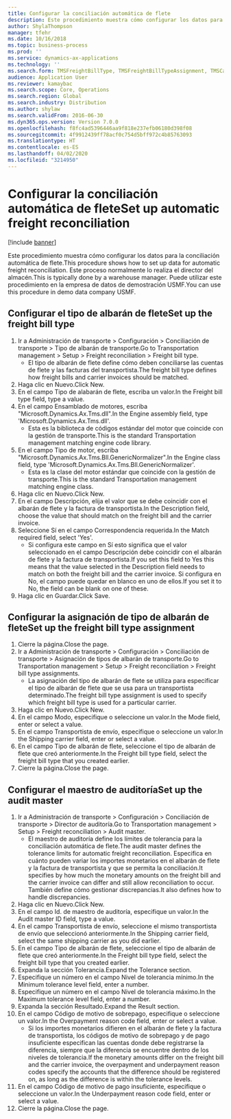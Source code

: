 ```yaml
---
title: Configurar la conciliación automática de flete
description: Este procedimiento muestra cómo configurar los datos para la conciliación automática de flete.
author: ShylaThompson
manager: tfehr
ms.date: 10/16/2018
ms.topic: business-process
ms.prod: ''
ms.service: dynamics-ax-applications
ms.technology: ''
ms.search.form: TMSFreightBillType, TMSFreightBillTypeAssignment, TMSCarrierCodeLookup, DefaultDashboard, TMSAuditMaster
audience: Application User
ms.reviewer: kamaybac
ms.search.scope: Core, Operations
ms.search.region: Global
ms.search.industry: Distribution
ms.author: shylaw
ms.search.validFrom: 2016-06-30
ms.dyn365.ops.version: Version 7.0.0
ms.openlocfilehash: f8fc4ad5396446aa9f818e237efb06180d398f08
ms.sourcegitcommit: 4f9912439ff78acf0c754d5bff972c4b85763093
ms.translationtype: HT
ms.contentlocale: es-ES
ms.lasthandoff: 04/02/2020
ms.locfileid: "3214950"
---
```

# <a name="set-up-automatic-freight-reconciliation"></a><span data-ttu-id="a9655-103">Configurar la conciliación automática de flete</span><span class="sxs-lookup"><span data-stu-id="a9655-103">Set up automatic freight reconciliation</span></span>

[!include [banner](../../includes/banner.md)]

<span data-ttu-id="a9655-104">Este procedimiento muestra cómo configurar los datos para la conciliación automática de flete.</span><span class="sxs-lookup"><span data-stu-id="a9655-104">This procedure shows how to set up data for automatic freight reconciliation.</span></span> <span data-ttu-id="a9655-105">Este proceso normalmente lo realiza el director del almacén.</span><span class="sxs-lookup"><span data-stu-id="a9655-105">This is typically done by a warehouse manager.</span></span> <span data-ttu-id="a9655-106">Puede utilizar este procedimiento en la empresa de datos de demostración USMF.</span><span class="sxs-lookup"><span data-stu-id="a9655-106">You can use this procedure in demo data company USMF.</span></span>


## <a name="set-up-the-freight-bill-type"></a><span data-ttu-id="a9655-107">Configurar el tipo de albarán de flete</span><span class="sxs-lookup"><span data-stu-id="a9655-107">Set up the freight bill type</span></span>
1. <span data-ttu-id="a9655-108">Ir a Administración de transporte > Configuración > Conciliación de transporte > Tipo de albarán de transporte.</span><span class="sxs-lookup"><span data-stu-id="a9655-108">Go to Transportation management > Setup > Freight reconciliation > Freight bill type.</span></span>
    * <span data-ttu-id="a9655-109">El tipo de albarán de flete define cómo deben conciliarse las cuentas de flete y las facturas del transportista.</span><span class="sxs-lookup"><span data-stu-id="a9655-109">The freight bill type defines how freight bills and carrier invoices  should be matched.</span></span>  
2. <span data-ttu-id="a9655-110">Haga clic en Nuevo.</span><span class="sxs-lookup"><span data-stu-id="a9655-110">Click New.</span></span>
3. <span data-ttu-id="a9655-111">En el campo Tipo de alabarán de flete, escriba un valor.</span><span class="sxs-lookup"><span data-stu-id="a9655-111">In the Freight bill type field, type a value.</span></span>
4. <span data-ttu-id="a9655-112">En el campo Ensamblado de motores, escriba "Microsoft.Dynamics.Ax.Tms.dll".</span><span class="sxs-lookup"><span data-stu-id="a9655-112">In the Engine assembly field, type 'Microsoft.Dynamics.Ax.Tms.dll'.</span></span>
    * <span data-ttu-id="a9655-113">Esta es la biblioteca de códigos estándar del motor que coincide con la gestión de transporte.</span><span class="sxs-lookup"><span data-stu-id="a9655-113">This is the standard Transportation management matching engine code library.</span></span>  
5. <span data-ttu-id="a9655-114">En el campo Tipo de motor, escriba "Microsoft.Dynamics.Ax.Tms.Bll.GenericNormalizer".</span><span class="sxs-lookup"><span data-stu-id="a9655-114">In the Engine class field, type 'Microsoft.Dynamics.Ax.Tms.Bll.GenericNormalizer'.</span></span>
    * <span data-ttu-id="a9655-115">Esta es la clase del motor estándar que coincide con la gestión de transporte.</span><span class="sxs-lookup"><span data-stu-id="a9655-115">This is the standard Transportation management matching engine class.</span></span>  
6. <span data-ttu-id="a9655-116">Haga clic en Nuevo.</span><span class="sxs-lookup"><span data-stu-id="a9655-116">Click New.</span></span>
7. <span data-ttu-id="a9655-117">En el campo Descripción, elija el valor que se debe coincidir con el albarán de flete y la factura de transportista.</span><span class="sxs-lookup"><span data-stu-id="a9655-117">In the Description field, choose the value that should match on the freight bill and the carrier invoice.</span></span>  
8. <span data-ttu-id="a9655-118">Seleccione Sí en el campo Correspondencia requerida.</span><span class="sxs-lookup"><span data-stu-id="a9655-118">In the Match required field, select 'Yes'.</span></span>
    * <span data-ttu-id="a9655-119">Si configura este campo en Sí esto significa que el valor seleccionado en el campo Descripción debe coincidir con el albarán de flete y la factura de transportista.</span><span class="sxs-lookup"><span data-stu-id="a9655-119">If you set this field to Yes this means that the value selected in the Description field needs to match on both the freight bill and the carrier invoice.</span></span> <span data-ttu-id="a9655-120">Si configura en No, el campo puede quedar en blanco en uno de ellos.</span><span class="sxs-lookup"><span data-stu-id="a9655-120">If you set it to No, the field can be blank on one of these.</span></span>  
9. <span data-ttu-id="a9655-121">Haga clic en Guardar.</span><span class="sxs-lookup"><span data-stu-id="a9655-121">Click Save.</span></span>

## <a name="set-up-the-freight-bill-type-assignment"></a><span data-ttu-id="a9655-122">Configurar la asignación de tipo de albarán de flete</span><span class="sxs-lookup"><span data-stu-id="a9655-122">Set up the freight bill type assignment</span></span>
1. <span data-ttu-id="a9655-123">Cierre la página.</span><span class="sxs-lookup"><span data-stu-id="a9655-123">Close the page.</span></span>
2. <span data-ttu-id="a9655-124">Ir a Administración de transporte > Configuración > Conciliación de transporte > Asignación de tipos de albarán de transporte.</span><span class="sxs-lookup"><span data-stu-id="a9655-124">Go to Transportation management > Setup > Freight reconciliation > Freight bill type assignments.</span></span>
    * <span data-ttu-id="a9655-125">La asignación del tipo de albarán de flete se utiliza para especificar el tipo de albarán de flete que se usa para un transportista determinado.</span><span class="sxs-lookup"><span data-stu-id="a9655-125">The freight bill type assignment is used to specify which freight bill type is used for a particular carrier.</span></span>   
3. <span data-ttu-id="a9655-126">Haga clic en Nuevo.</span><span class="sxs-lookup"><span data-stu-id="a9655-126">Click New.</span></span>
4. <span data-ttu-id="a9655-127">En el campo Modo, especifique o seleccione un valor.</span><span class="sxs-lookup"><span data-stu-id="a9655-127">In the Mode field, enter or select a value.</span></span>
5. <span data-ttu-id="a9655-128">En el campo Transportista de envío, especifique o seleccione un valor.</span><span class="sxs-lookup"><span data-stu-id="a9655-128">In the Shipping carrier field, enter or select a value.</span></span>
6. <span data-ttu-id="a9655-129">En el campo Tipo de albarán de flete, seleccione el tipo de albarán de flete que creó anteriormente.</span><span class="sxs-lookup"><span data-stu-id="a9655-129">In the Freight bill type field, select the freight bill type that you created earlier.</span></span>
7. <span data-ttu-id="a9655-130">Cierre la página.</span><span class="sxs-lookup"><span data-stu-id="a9655-130">Close the page.</span></span>

## <a name="set-up-the-audit-master"></a><span data-ttu-id="a9655-131">Configurar el maestro de auditoría</span><span class="sxs-lookup"><span data-stu-id="a9655-131">Set up the audit master</span></span>
1. <span data-ttu-id="a9655-132">Ir a Administración de transporte > Configuración > Conciliación de transporte > Director de auditoría.</span><span class="sxs-lookup"><span data-stu-id="a9655-132">Go to Transportation management > Setup > Freight reconciliation > Audit master.</span></span>
    * <span data-ttu-id="a9655-133">El maestro de auditoría define los límites de tolerancia para la conciliación automática de flete.</span><span class="sxs-lookup"><span data-stu-id="a9655-133">The audit master defines the tolerance limits for automatic freight reconciliation.</span></span> <span data-ttu-id="a9655-134">Especifica en cuánto pueden variar los importes monetarios en el albarán de flete y la factura de transportista y que se permita la conciliación.</span><span class="sxs-lookup"><span data-stu-id="a9655-134">It specifies by how much the monetary amounts on the freight bill and the carrier invoice can differ and still allow reconciliation to occur.</span></span> <span data-ttu-id="a9655-135">También define cómo gestionar discrepancias.</span><span class="sxs-lookup"><span data-stu-id="a9655-135">It also defines how to handle discrepancies.</span></span>  
2. <span data-ttu-id="a9655-136">Haga clic en Nuevo.</span><span class="sxs-lookup"><span data-stu-id="a9655-136">Click New.</span></span>
3. <span data-ttu-id="a9655-137">En el campo Id. de maestro de auditoría, especifique un valor.</span><span class="sxs-lookup"><span data-stu-id="a9655-137">In the Audit master ID field, type a value.</span></span>
4. <span data-ttu-id="a9655-138">En el campo Transportista de envío, seleccione el mismo transportista de envío que seleccionó anteriormente.</span><span class="sxs-lookup"><span data-stu-id="a9655-138">In the Shipping carrier  field, select the same shipping carrier as you did earlier.</span></span>
5. <span data-ttu-id="a9655-139">En el campo Tipo de albarán de flete, seleccione el tipo de albarán de flete que creó anteriormente.</span><span class="sxs-lookup"><span data-stu-id="a9655-139">In the Freight bill type field, select the freight bill type that you created earlier.</span></span>
6. <span data-ttu-id="a9655-140">Expanda la sección Tolerancia.</span><span class="sxs-lookup"><span data-stu-id="a9655-140">Expand the Tolerance section.</span></span>
7. <span data-ttu-id="a9655-141">Especifique un número en el campo Nivel de tolerancia mínimo.</span><span class="sxs-lookup"><span data-stu-id="a9655-141">In the Minimum tolerance level field, enter a number.</span></span>
8. <span data-ttu-id="a9655-142">Especifique un número en el campo Nivel de tolerancia máximo.</span><span class="sxs-lookup"><span data-stu-id="a9655-142">In the Maximum tolerance level field, enter a number.</span></span>
9. <span data-ttu-id="a9655-143">Expanda la sección Resultado.</span><span class="sxs-lookup"><span data-stu-id="a9655-143">Expand the Result section.</span></span>
10. <span data-ttu-id="a9655-144">En el campo Código de motivo de sobrepago, especifique o seleccione un valor.</span><span class="sxs-lookup"><span data-stu-id="a9655-144">In the Overpayment reason code field, enter or select a value.</span></span>
    * <span data-ttu-id="a9655-145">Si los importes monetarios difieren en el albarán de flete y la factura de transportista, los códigos de motivo de sobrepago y de pago insuficiente especifican las cuentas donde debe registrarse la diferencia, siempre que la diferencia se encuentre dentro de los niveles de tolerancia.</span><span class="sxs-lookup"><span data-stu-id="a9655-145">If the monetary amounts differ on the freight bill and the carrier invoice, the overpayment and underpayment reason codes specify the accounts that the difference should be registered on, as long as the difference is within the tolerance levels.</span></span>  
11. <span data-ttu-id="a9655-146">En el campo Código de motivo de pago insuficiente, especifique o seleccione un valor.</span><span class="sxs-lookup"><span data-stu-id="a9655-146">In the Underpayment reason code field, enter or select a value.</span></span>
12. <span data-ttu-id="a9655-147">Cierre la página.</span><span class="sxs-lookup"><span data-stu-id="a9655-147">Close the page.</span></span>

